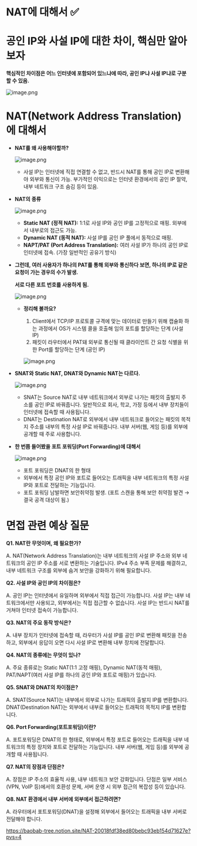 # NAT에 대해서 ✅

# 공인 IP와 사설 IP에 대한 차이, 핵심만 알아보자

**핵심적인 차이점은 어느 인터넷에 포함되어 있느냐에 따라, 공인 IP냐 사설 IP냐로 구분할 수 있음.**

![image.png](NAT%E1%84%8B%E1%85%A6%20%E1%84%83%E1%85%A2%E1%84%92%E1%85%A2%E1%84%89%E1%85%A5%20%E2%9C%85%2020018fdf38ed80bebc93eb154d71627e/image.png)

# NAT(Network Address Translation)에 대해서

- **NAT를 왜 사용해야할까?**
    
    ![image.png](NAT%E1%84%8B%E1%85%A6%20%E1%84%83%E1%85%A2%E1%84%92%E1%85%A2%E1%84%89%E1%85%A5%20%E2%9C%85%2020018fdf38ed80bebc93eb154d71627e/image%201.png)
    
    - 사설 IP는 인터넷에 직접 연결할 수 없고, 반드시 NAT를 통해 공인 IP로 변환해야 외부와 통신이 가능.
    부가적인 이익으로는 인터넷 환경에서의 공인 IP 절약, 내부 네트워크 구조 숨김 등이 있음.

- **NAT의 종류**
    
    ![image.png](NAT%E1%84%8B%E1%85%A6%20%E1%84%83%E1%85%A2%E1%84%92%E1%85%A2%E1%84%89%E1%85%A5%20%E2%9C%85%2020018fdf38ed80bebc93eb154d71627e/image%202.png)
    
    - **Static NAT (정적 NAT):** 1:1로 사설 IP와 공인 IP를 고정적으로 매핑. 외부에서 내부로의 접근도 가능.
    - **Dynamic NAT (동적 NAT):** 사설 IP를 공인 IP 풀에서 동적으로 매핑.
    - **NAPT/PAT (Port Address Translation):** 여러 사설 IP가 하나의 공인 IP로 인터넷에 접속. (가장 일반적인 공유기 방식)

- **그런데, 여러 사용자가 하나의 PAT를 통해 외부와 통신하다 보면, 하나의 IP로 같은 요청이 가는 경우의 수가 발생.**
    
    **서로 다른 포트 번호를 사용하게 됨.**
    
    ![image.png](NAT%E1%84%8B%E1%85%A6%20%E1%84%83%E1%85%A2%E1%84%92%E1%85%A2%E1%84%89%E1%85%A5%20%E2%9C%85%2020018fdf38ed80bebc93eb154d71627e/image%203.png)
    
    - **정리해 볼까요?**
        
        1) Client에서 TCP/IP 프로토콜 규격에 맞는 데이터로 만들기 위해 캡슐화 하는 과정에서 OS가 시스템 콜을 호출해 임의 포트를 할당하는 단계 (사설 IP)
        2) 패킷이 라우터에서 PAT돼 외부로 통신될 때 클라이언트 간 요청 식별을 위한 Port를 할당하는 단계 (공인 IP)
        
        ![image.png](NAT%E1%84%8B%E1%85%A6%20%E1%84%83%E1%85%A2%E1%84%92%E1%85%A2%E1%84%89%E1%85%A5%20%E2%9C%85%2020018fdf38ed80bebc93eb154d71627e/image%204.png)
        

- **SNAT와 Static NAT, DNAT와 Dynamic NAT는 다르다.**
    
    ![image.png](NAT%E1%84%8B%E1%85%A6%20%E1%84%83%E1%85%A2%E1%84%92%E1%85%A2%E1%84%89%E1%85%A5%20%E2%9C%85%2020018fdf38ed80bebc93eb154d71627e/image%205.png)
    
    - SNAT는 Source NAT로 내부 네트워크에서 외부로 나가는 패킷의 출발지 주소를 공인 IP로 바꿔줍니다. 일반적으로 회사, 학교, 가정 등에서 내부 장치들이 인터넷에 접속할 때 사용됩니다.
    - DNAT는 Destination NAT로 외부에서 내부 네트워크로 들어오는 패킷의 목적지 주소를 내부의 특정 사설 IP로 바꿔줍니다. 내부 서버(웹, 게임 등)를 외부에 공개할 때 주로 사용합니다.

- **한 번쯤 들어봤을 포트 포워딩(Port Forwarding)에 대해서**
    
    ![image.png](NAT%E1%84%8B%E1%85%A6%20%E1%84%83%E1%85%A2%E1%84%92%E1%85%A2%E1%84%89%E1%85%A5%20%E2%9C%85%2020018fdf38ed80bebc93eb154d71627e/image%206.png)
    
    - 포트 포워딩은 DNAT의 한 형태
    - 외부에서 특정 공인 IP와 포트로 들어오는 트래픽을 내부 네트워크의 특정 사설 IP와 포트로 전달하는 기능입니다.
    - 포트 포워딩 남발하면 보안취약점 발생. (포트 스캔을 통해 보안 취약점 발견 → 결국 공격 대상이 됨.)

# 면접 관련 예상 질문

**Q1. NAT란 무엇이며, 왜 필요한가?**

A. NAT(Network Address Translation)는 내부 네트워크의 사설 IP 주소와 외부 네트워크의 공인 IP 주소를 서로 변환하는 기술입니다. IPv4 주소 부족 문제를 해결하고, 내부 네트워크 구조를 외부에 숨겨 보안을 강화하기 위해 필요합니다.

**Q2. 사설 IP와 공인 IP의 차이점은?**

A. 공인 IP는 인터넷에서 유일하며 외부에서 직접 접근이 가능합니다. 사설 IP는 내부 네트워크에서만 사용되고, 외부에서는 직접 접근할 수 없습니다. 사설 IP는 반드시 NAT를 거쳐야 인터넷 접속이 가능합니다.

**Q3. NAT의 주요 동작 방식은?**

A. 내부 장치가 인터넷에 접속할 때, 라우터가 사설 IP를 공인 IP로 변환해 패킷을 전송하고, 외부에서 응답이 오면 다시 사설 IP로 변환해 내부 장치에 전달합니다.

**Q4. NAT의 종류에는 무엇이 있나?**

A. 주요 종류로는 Static NAT(1:1 고정 매핑), Dynamic NAT(동적 매핑), PAT/NAPT(여러 사설 IP를 하나의 공인 IP와 포트로 매핑)가 있습니다.

**Q5. SNAT와 DNAT의 차이점은?**

A. SNAT(Source NAT)는 내부에서 외부로 나가는 트래픽의 출발지 IP를 변환합니다. DNAT(Destination NAT)는 외부에서 내부로 들어오는 트래픽의 목적지 IP를 변환합니다.

**Q6. Port Forwarding(포트포워딩)이란?**

A. 포트포워딩은 DNAT의 한 형태로, 외부에서 특정 포트로 들어오는 트래픽을 내부 네트워크의 특정 장치와 포트로 전달하는 기능입니다. 내부 서버(웹, 게임 등)를 외부에 공개할 때 사용됩니다.

**Q7. NAT의 장점과 단점은?**

A. 장점은 IP 주소의 효율적 사용, 내부 네트워크 보안 강화입니다. 단점은 일부 서비스(VPN, VoIP 등)에서의 호환성 문제, 서버 운영 시 외부 접근의 복잡성 등이 있습니다.

**Q8. NAT 환경에서 내부 서버에 외부에서 접근하려면?**

A. 라우터에서 포트포워딩(DNAT)을 설정해 외부에서 들어오는 트래픽을 내부 서버로 전달해야 합니다.

https://baobab-tree.notion.site/NAT-20018fdf38ed80bebc93eb154d71627e?pvs=4